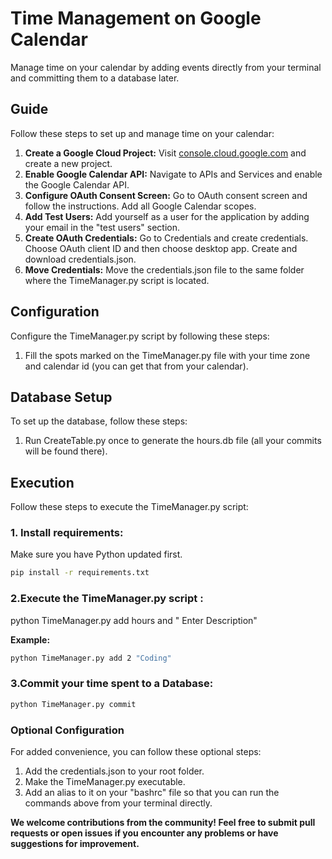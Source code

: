 # Time Management on Google Calendar

Manage time on your calendar by adding events directly from your terminal and committing them to a database later.

## Guide

Follow these steps to set up and manage time on your calendar:

1. **Create a Google Cloud Project:** Visit [console.cloud.google.com](https://console.cloud.google.com/) and create a new project.
2. **Enable Google Calendar API:** Navigate to APIs and Services and enable the Google Calendar API.
3. **Configure OAuth Consent Screen:** Go to OAuth consent screen and follow the instructions. Add all Google Calendar scopes.
4. **Add Test Users:** Add yourself as a user for the application by adding your email in the "test users" section.
5. **Create OAuth Credentials:** Go to Credentials and create credentials. Choose OAuth client ID and then choose desktop app. Create and download credentials.json.
6. **Move Credentials:** Move the credentials.json file to the same folder where the TimeManager.py script is located.

## Configuration

Configure the TimeManager.py script by following these steps:

1. Fill the spots marked on the TimeManager.py file with your time zone and calendar id (you can get that from your calendar).

## Database Setup

To set up the database, follow these steps:

1. Run CreateTable.py once to generate the hours.db file (all your commits will be found there).

## Execution

Follow these steps to execute the TimeManager.py script:

### 1. Install requirements:

Make sure you have Python updated first.

```bash
pip install -r requirements.txt
```

### 2.Execute the TimeManager.py script :

python TimeManager.py add hours and " Enter Description" 

**Example:**

```bash
python TimeManager.py add 2 "Coding"
```

### 3.Commit your time spent to a Database:

```bash
python TimeManager.py commit
```

### Optional Configuration

For added convenience, you can follow these optional steps:

1. Add the credentials.json to your root folder.
2. Make the TimeManager.py executable.
3. Add an alias to it on your "bashrc" file so that you can run the commands above from your terminal directly.

**We welcome contributions from the community! Feel free to submit pull requests or open issues if you encounter any problems or have suggestions for improvement.**






